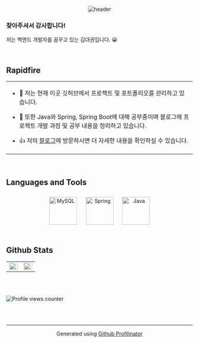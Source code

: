 <div align="center">
  
  ![header](https://capsule-render.vercel.app/api?type=waving&text=Baeg-won)  
</div>

### 찾아주셔서 감사합니다!  
저는 백엔드 개발자를 꿈꾸고 있는 김대권입니다. 😀  
  

<br/>  


## Rapidfire  
<table>
  <tr>
    <td valign="top" width="50%">
  
- 🔭 저는 현재 이곳 깃허브에서 프로젝트 및 포트폴리오를 관리하고 있습니다.
  

- 🌱 또한 Java와 Spring, Spring Boot에 대해 공부중이며 블로그에 프로젝트 개발 과정 및 공부 내용을 정리하고 있습니다.
 

-  👍 저의 [블로그](https://daegwonkim.tistory.com)에 방문하시면 더 자세한 내용을 확인하실 수 있습니다.

    </td>
  </tr>
</table>  
<br/>  

## Languages and Tools  
<div align="center">  
<img style="margin: 10px" src="https://profilinator.rishav.dev/skills-assets/mysql-original-wordmark.svg" alt="MySQL" height="75" />  
<img style="margin: 10px" src="https://profilinator.rishav.dev/skills-assets/springio-icon.svg" alt="Spring" height="75" />  
<img style="margin: 10px" src="https://profilinator.rishav.dev/skills-assets/java-original-wordmark.svg" alt="Java" height="75" />  
</div>  

<br/>  


## Github Stats  
<table><tr><td valign="top" width="50%">

<img src="https://github-readme-stats.vercel.app/api?username=Daegwon-Kim&show_icons=true&count_private=true&hide_border=true" align="left" style="width: 100%" />

</td><td valign="top" width="50%">

<img src="https://github-readme-stats.vercel.app/api/top-langs/?username=Daegwon-Kim&hide_border=true&layout=compact" align="left" style="width: 100%" />

</td></tr></table>  

<br/>  

  

<br/>  

![Profile views counter](https://komarev.com/ghpvc/?username=Daegwon-Kim&&style=flat-square)  
  

<br/>  


<br />

----
<div align="center">Generated using <a href="https://profilinator.rishav.dev/" target="_blank">Github Profilinator</a></div>
